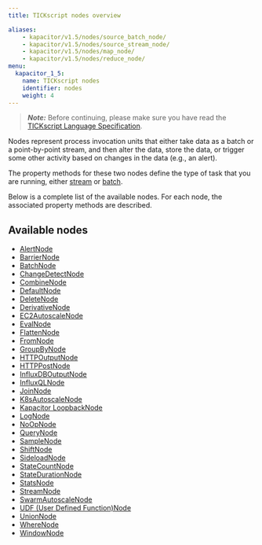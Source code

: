 ```yaml
---
title: TICKscript nodes overview

aliases:
    - kapacitor/v1.5/nodes/source_batch_node/
    - kapacitor/v1.5/nodes/source_stream_node/
    - kapacitor/v1.5/nodes/map_node/
    - kapacitor/v1.5/nodes/reduce_node/
menu:
  kapacitor_1_5:
    name: TICKscript nodes
    identifier: nodes
    weight: 4
---
```


> ***Note:*** Before continuing, please make sure you have read the
> [TICKscript Language Specification](/kapacitor/v1.5/tick/).

Nodes represent process invocation units that either take data as a batch or a point-by-point stream, and then alter the data, store the data, or trigger some other activity based on changes in the data (e.g., an alert).

The property methods for these two nodes define the type of task that you are running, either
[stream](/kapacitor/v1.5/introduction/getting-started/#triggering-alerts-from-stream-data)
or
[batch](/kapacitor/v1.5/introduction/getting-started/#triggering-alerts-from-batch-data).

Below is a complete list of the available nodes. For each node, the associated property methods are described.

## Available nodes

* [AlertNode](/kapacitor/v1.5/nodes/alert_node)
* [BarrierNode](/kapacitor/v1.5/nodes/barrier_node)
* [BatchNode](/kapacitor/v1.5/nodes/batch_node)
* [ChangeDetectNode](/kapacitor/v1.5/nodes/change_detect_node)
* [CombineNode](/kapacitor/v1.5/nodes/combine_node)
* [DefaultNode](/kapacitor/v1.5/nodes/default_node)
* [DeleteNode](/kapacitor/v1.5/nodes/delete_node)
* [DerivativeNode](/kapacitor/v1.5/nodes/derivative_node)
* [EC2AutoscaleNode](/kapacitor/v1.5/nodes/ec2_autoscale_node)
* [EvalNode](/kapacitor/v1.5/nodes/eval_node)
* [FlattenNode](/kapacitor/v1.5/nodes/flatten_node)
* [FromNode](/kapacitor/v1.5/nodes/from_node)
* [GroupByNode](/kapacitor/v1.5/nodes/group_by_node)
* [HTTPOutputNode](/kapacitor/v1.5/nodes/http_out_node)
* [HTTPPostNode](/kapacitor/v1.5/nodes/http_post_node)
* [InfluxDBOutputNode](/kapacitor/v1.5/nodes/influx_d_b_out_node)
* [InfluxQLNode](/kapacitor/v1.5/nodes/influx_q_l_node)
* [JoinNode](/kapacitor/v1.5/nodes/join_node)
* [K8sAutoscaleNode](/kapacitor/v1.5/nodes/k8s_autoscale_node)
* [Kapacitor LoopbackNode](/kapacitor/v1.5/nodes/kapacitor_loopback_node)
* [LogNode](/kapacitor/v1.5/nodes/log_node)
* [NoOpNode](/kapacitor/v1.5/nodes/no_op_node)
* [QueryNode](/kapacitor/v1.5/nodes/query_node)
* [SampleNode](/kapacitor/v1.5/nodes/sample_node)
* [ShiftNode](/kapacitor/v1.5/nodes/shift_node)
* [SideloadNode](/kapacitor/v1.5/nodes/sideload_node)
* [StateCountNode](/kapacitor/v1.5/nodes/state_count_node)
* [StateDurationNode](/kapacitor/v1.5/nodes/state_duration_node)
* [StatsNode](/kapacitor/v1.5/nodes/stats_node)
* [StreamNode](/kapacitor/v1.5/nodes/stream_node)
* [SwarmAutoscaleNode](/kapacitor/v1.5/nodes/swarm_autoscale_node)
* [UDF (User Defined Function)Node](/kapacitor/v1.5/nodes/u_d_f_node)
* [UnionNode](/kapacitor/v1.5/nodes/union_node)
* [WhereNode](/kapacitor/v1.5/nodes/where_node)
* [WindowNode](/kapacitor/v1.5/nodes/window_node)
